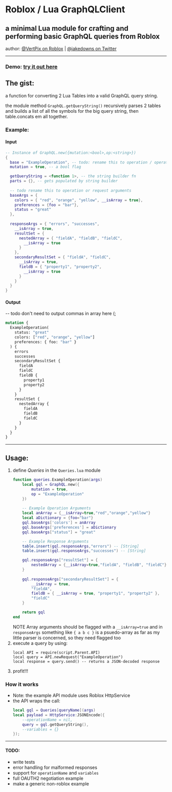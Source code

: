 # Roblox / Lua GraphQLClient
## a minimal Lua module for crafting and performing basic GraphQL queries from Roblox
author: [@VertPix on Roblox](https://www.roblox.com/users/414726123/profile) | [@jakedowns on Twitter](https://twitter.com/jakedowns)

---

### **Demo**: [try it out here](https://repl.it/@jakedowns/ArcticUprightRobots)

## The gist: 
a function for converting 2 Lua Tables into a valid GraphQL query string.

the module method `GraphQL.getQueryString()` recursively parses 2 tables and builds a list of all the symbols for the big query string, then table.concats em all together.

### Example:
#### Input
```lua
-- Instance of GraphQL.new({mutation:<bool>,op:<string>})
{
  base = "ExampleOperation", -- todo: rename this to operation / operationName
  mutation = true, -- a bool flag

  getQueryString = <function 1>, -- the string builder fn
  parts = {}, -- gets populated by string builder
  
  -- todo rename this to operation or request arguments
  baseArgs = {
    colors = { "red", "orange", "yellow", __isArray = true},
    preferences = {foo = "bar"},
    status = "great"
  },  
  
  responseArgs = { "errors", "successes",
    __isArray = true,
    resultSet = {
      nestedArray = { "fieldA", "fieldB", "fieldC",
        __isArray = true
      }
    },
    secondaryResultSet = { "fieldA", "fieldC",
      __isArray = true,
      fieldB = { "property1", "property2",
        __isArray = true
      }
    }
  }
}
```
#### Output
-- todo don't need to output commas in array here (;
```graphql
mutation {
  ExampleOperation(
    status: "great"
    colors: ["red", "orange", "yellow"]
    preferences: { foo: "bar" }
  ) {
    errors
    successes
    secondaryResultSet {
      fieldA
      fieldC
      fieldB {
        property1
        property2
      }
    }
    resultSet {
      nestedArray {
        fieldA
        fieldB
        fieldC
      }
    }
  }
}
```

---

## Usage:
1. define *Queries* in the `Queries.lua` module
	```lua
	function queries.ExampleOperation(args)
		local gql = GraphQL.new({
			mutation = true,
			op = "ExampleOperation"
		})
		
		-- Example Operation Arguments
		local anArray = {__isArray=true,"red","orange","yellow"}
		local aDictionary = {foo="bar"}
		gql.baseArgs['colors'] = anArray
		gql.baseArgs['preferences'] = aDictionary
		gql.baseArgs["status"] = "great"

		-- Example Response Arguments
		table.insert(gql.responseArgs,"errors") -- [String]
		table.insert(gql.responseArgs,"successes") -- [String]

		gql.responseArgs["resultSet"] = {
			nestedArray = {__isArray=true,"fieldA", "fieldB", "fieldC"}
		}
		
		gql.responseArgs["secondaryResultSet"] = {
			__isArray = true,
			"fieldA",
			fieldB = { __isArray = true, "property1", "property2" },
			"fieldC" 
		}

		return gql
	end
	```
	NOTE Array arguments should be flagged with a `__isArray=true` and in `responseArgs` something like `{ a b c }` is a psuedo-array as far as my little parser is concerned, so they need flagged too
2. execute a query by using:
	```
	local API = require(script.Parent.API)
	local query = API.newRequest("ExampleOperation")
	local response = query.send() -- returns a JSON-decoded response
	```
3. profit!!!

### How it works
- Note: the example API module uses Roblox HttpService
- the API wraps the call:
	```lua
	local gql = Queries[queryName](args)
	local payload = HttpService:JSONEncode({
		--operationName = nil,
		query = gql.getQueryString(),
		--variables = {}
	});
	```

---

#### TODO:
- write tests
- error handling for malformed responses
- support for `operationName` and `variables`
- full OAUTH2 negotiation example
- make a generic non-roblox example

